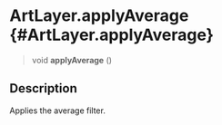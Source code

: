 ArtLayer.applyAverage {#ArtLayer.applyAverage}
=====================

> void **applyAverage** ()

Description
-----------

Applies the average filter.
